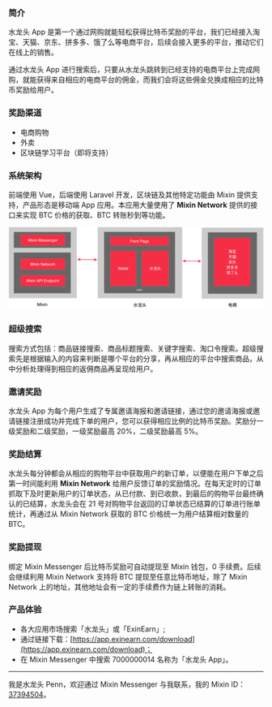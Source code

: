 ### 简介

水龙头 App 是第一个通过网购就能轻松获得比特币奖励的平台，我们已经接入淘宝、天猫、京东、拼多多、饿了么等电商平台，后续会接入更多的平台，推动它们在线上的销售。

通过水龙头 App 进行搜索后，只要从水龙头跳转到已经支持的电商平台上完成网购，就能获得来自相应的电商平台的佣金，而我们会将这些佣金兑换成相应的比特币奖励给用户。

### 奖励渠道

- 电商购物
- 外卖
- 区块链学习平台（即将支持）

### 系统架构

前端使用 Vue，后端使用 Laravel 开发，区块链及其他特定功能由 Mixin 提供支持，产品形态是移动端 App 应用。本应用大量使用了 **Mixin Network** 提供的接口来实现 BTC 价格的获取、BTC 转账秒到等功能。

![](./exin-earn-structure.png)

### 超级搜索

搜索方式包括：商品链接搜索、商品标题搜索、关键字搜索、淘口令搜索。超级搜索先是根据输入的内容来判断是哪个平台的分享，再从相应的平台中搜索商品，从中分析处理得到相应的返佣商品再呈现给用户。

### 邀请奖励

水龙头 App 为每个用户生成了专属邀请海报和邀请链接，通过您的邀请海报或邀请链接注册成功并完成下单的用户，您可以获得相应比例的比特币奖励。奖励分一级奖励和二级奖励，一级奖励最高 20%，二级奖励最高 5%。

### 奖励结算

水龙头每分钟都会从相应的购物平台中获取用户的新订单，以便能在用户下单之后第一时间能利用 **Mixin Network** 给用户反馈订单的奖励情况。在每天定时的订单抓取下及时更新用户的订单状态，从已付款、到已收款，到最后的购物平台最终确认的已结算，水龙头会在 21 号对购物平台返回的订单状态已结算的订单进行账单统计，再通过从 Mixin Network 获取的 BTC 价格统一为用户结算相对数量的 BTC。

### 奖励提现

绑定 Mixin Messenger 后比特币奖励可自动提现至 Mixin 钱包，0 手续费。后续会继续利用 Mixin Network 支持将 BTC 提现至任意比特币地址，除了 Mixin Network 上的地址，其他地址会有一定的手续费作为链上转账的消耗。

### 产品体验
- 各大应用市场搜索「水龙头」或「ExinEarn」;
- 通过链接下载：[https://app.exinearn.com/download](https://app.exinearn.com/download)；
- 在 Mixin Messenger 中搜索 7000000014 名称为「水龙头 App」。

----

我是水龙头 Penn，欢迎通过 Mixin Messenger 与我联系，我的 Mixin ID：[37394504](https://mixin.one/codes/953dc855-f04b-44ab-8191-1556a247bce9)。

